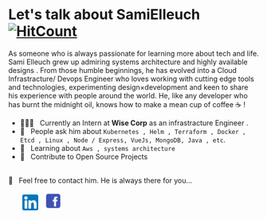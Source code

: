 # Let's talk about SamiElleuch [![HitCount](http://hits.dwyl.com/Samielleuch/Samielleuch.svg)](http://hits.dwyl.com/Samielleuch/Samielleuch)

As someone who is always passionate for learning more about tech and life. Sami Elleuch grew up admiring systems architecture and highly available designs . From those humble beginnings, he has evolved into a Cloud Infrastracture/ Devops Engineer who loves working with cutting edge tools and technologies, experimenting design×development and keen to share his experience with people around the world. He, like any developer who has burnt the midnight oil, knows how to make a mean cup of coffee ☕️ ! 

  * 👨🏻‍💻 &nbsp; Currently an Intern at **Wise Corp** as an infrastracture Engineer .
  * 💬 &nbsp; People ask him about `Kubernetes , Helm , Terraform , Docker , Etcd , Linux , Node / Express, VueJs, MongoDB, Java , etc`.
  * 📖 &nbsp; Learning about `Aws , systems architecture`
  * 🤝 &nbsp; Contribute to Open Source Projects

<br />
📩 &nbsp; Feel free to contact him. He is always there for you...

&nbsp; &nbsp; &nbsp; &nbsp;[![LinkedIn](https://raw.githubusercontent.com/Samielleuch/Samielleuch/master/linkedin-icon.png)](https://www.linkedin.comin/sami-elleuch/) &nbsp;&nbsp;[![Facebook](https://raw.githubusercontent.com/Samielleuch/Samielleuch/master/facebook-icon.png)](https://web.facebook.comsami.elleuch.2/)

